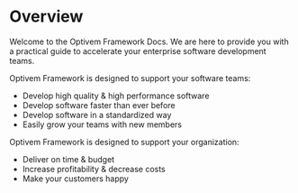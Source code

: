 # Overview

Welcome to the Optivem Framework Docs. We are here to provide you with a practical guide to accelerate your enterprise software development teams.

Optivem Framework is designed to support your software teams:

* Develop high quality & high performance software
* Develop software faster than ever before
* Develop software in a standardized way
* Easily grow your teams with new members

Optivem Framework is designed to support your organization:

* Deliver on time & budget
* Increase profitability & decrease costs
* Make your customers happy





